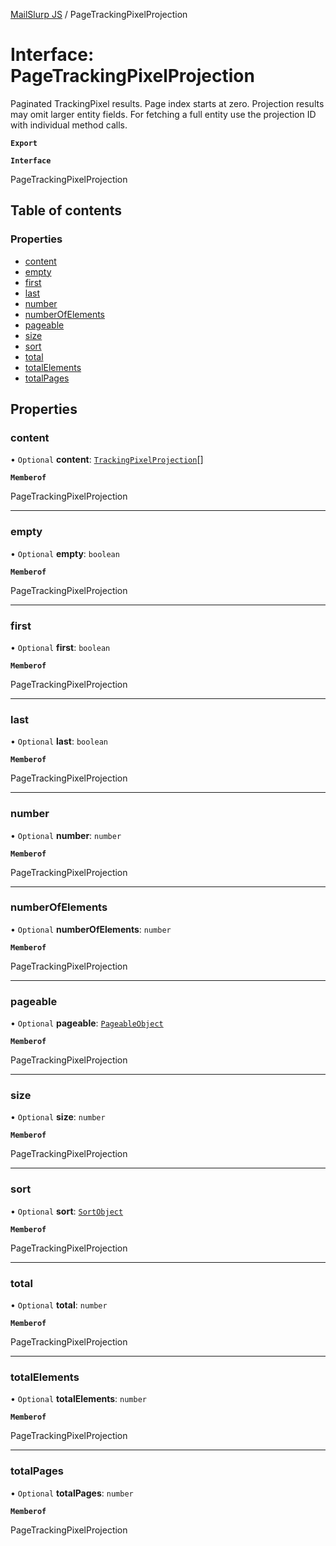 [MailSlurp JS](../README.md) / PageTrackingPixelProjection

# Interface: PageTrackingPixelProjection

Paginated TrackingPixel results. Page index starts at zero. Projection results may omit larger entity fields. For fetching a full entity use the projection ID with individual method calls.

**`Export`**

**`Interface`**

PageTrackingPixelProjection

## Table of contents

### Properties

- [content](PageTrackingPixelProjection.md#content)
- [empty](PageTrackingPixelProjection.md#empty)
- [first](PageTrackingPixelProjection.md#first)
- [last](PageTrackingPixelProjection.md#last)
- [number](PageTrackingPixelProjection.md#number)
- [numberOfElements](PageTrackingPixelProjection.md#numberofelements)
- [pageable](PageTrackingPixelProjection.md#pageable)
- [size](PageTrackingPixelProjection.md#size)
- [sort](PageTrackingPixelProjection.md#sort)
- [total](PageTrackingPixelProjection.md#total)
- [totalElements](PageTrackingPixelProjection.md#totalelements)
- [totalPages](PageTrackingPixelProjection.md#totalpages)

## Properties

### content

• `Optional` **content**: [`TrackingPixelProjection`](TrackingPixelProjection.md)[]

**`Memberof`**

PageTrackingPixelProjection

___

### empty

• `Optional` **empty**: `boolean`

**`Memberof`**

PageTrackingPixelProjection

___

### first

• `Optional` **first**: `boolean`

**`Memberof`**

PageTrackingPixelProjection

___

### last

• `Optional` **last**: `boolean`

**`Memberof`**

PageTrackingPixelProjection

___

### number

• `Optional` **number**: `number`

**`Memberof`**

PageTrackingPixelProjection

___

### numberOfElements

• `Optional` **numberOfElements**: `number`

**`Memberof`**

PageTrackingPixelProjection

___

### pageable

• `Optional` **pageable**: [`PageableObject`](PageableObject.md)

**`Memberof`**

PageTrackingPixelProjection

___

### size

• `Optional` **size**: `number`

**`Memberof`**

PageTrackingPixelProjection

___

### sort

• `Optional` **sort**: [`SortObject`](SortObject.md)

**`Memberof`**

PageTrackingPixelProjection

___

### total

• `Optional` **total**: `number`

**`Memberof`**

PageTrackingPixelProjection

___

### totalElements

• `Optional` **totalElements**: `number`

**`Memberof`**

PageTrackingPixelProjection

___

### totalPages

• `Optional` **totalPages**: `number`

**`Memberof`**

PageTrackingPixelProjection
